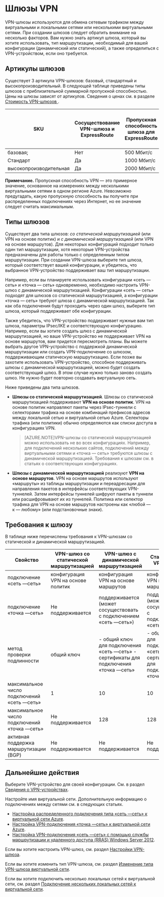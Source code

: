 <properties 
   pageTitle="О VPN-шлюзах для виртуальной сети | Microsoft Azure"
   description="Информация о базовых, стандартных и высокопроизводительных VPN-шлюзах, сосуществовании VPN-шлюзов и ExpressRoute, шлюзах со статической и динамической маршрутизацией, а также требования к шлюзу для подключения к виртуальной сети."
   services="vpn-gateway"
   documentationCenter="na"
   authors="cherylmc"
   manager="adinah"
   editor="tysonn" />
<tags 
   ms.service="vpn-gateway"
   ms.devlang="na"
   ms.topic="article"
   ms.tgt_pltfrm="na"
   ms.workload="infrastructure-services"
   ms.date="06/10/2015"
   ms.author="cherylmc" />

# Шлюзы VPN

VPN-шлюзы используются для обмена сетевым трафиком между виртуальными и локальными сетями или несколькими виртуальными сетями. При создании шлюзов следует обратить внимание на несколько факторов. Вам нужно знать артикул шлюза, который вы хотите использовать, тип маршрутизации, необходимый для вашей конфигурации (динамический или статический), а также определиться с VPN-устройством, если оно требуется.

## Артикулы шлюзов
Существует 3 артикула VPN-шлюзов: базовый, стандартный и высокопроизводительный. В следующей таблице приведены типы шлюзов с приблизительной суммарной пропускной способностью. Цены на шлюзы зависят от артикулов. Сведения о ценах см. в разделе [Стоимость VPN-шлюзов ](http://azure.microsoft.com/pricing/details/vpn-gateway/).

| SKU | Сосуществование VPN-шлюза и ExpressRoute | Пропускная способность шлюза для ExpressRoute | Пропускная способность VPN-шлюза | Макс. количество IPsec- туннелей для VPN-шлюза |
|-------------|-----------------------------------|---------------------------------|------------------------|-------------------------------|
| базовая; | Нет | 500 Мбит/с | 100 Мбит/с | 10 |
| Стандарт | Да | 1000 Мбит/с | 100 Мбит/с | 10 |
| высокопроизводительная | Да | 2000 Мбит/с | 200 Мбит/с | 30 |

**Примечание.** Пропускная способность VPN — это примерное значение, основанное на измерениях между несколькими виртуальными сетями в одном регионе Azure. Невозможно предугадать, какую пропускную способность вы получите при распределенных подключениях через Интернет, но ее значение следует считать максимальным.

## Типы шлюзов

Существует два типа шлюзов: *со статической маршрутизацией* (или VPN на основе политик) и *с динамической маршрутизацией* (или VPN на основе маршрутов). Для некоторых конфигураций подходит только один тип маршрутизации, хотя некоторые VPN-устройства предназначены для работы только с определенным типом маршрутизации. При создании VPN-шлюза выберите тип шлюза, который соответствует вашей конфигурации, и убедитесь, что выбранное VPN-устройство поддерживает ваш тип маршрутизации.

Например, если вы планируете использовать конфигурации «сеть — сеть» и «точка — сеть» одновременно, необходимо настроить VPN-шлюз с динамической маршрутизацией. Конфигурации «сеть — сеть» подходят для шлюзов со статической маршрутизацией, а конфигурации «точка — сеть» требуют шлюза с динамической маршрутизацией. Так как оба подключения будут проходить через один шлюз, выберите тип шлюза, который поддерживает обе конфигурации.

Также убедитесь, что VPN-устройство поддерживает нужные вам тип шлюза, параметры IPsec/IKE и соответствующую конфигурацию. Например, если вы хотите создать шлюз с динамической маршрутизацией, но ваше VPN-устройство не поддерживает VPN на основе маршрутов, вам придется пересмотреть планы. Вы можете выбрать другое VPN-устройство с поддержкой динамической маршрутизации или создать VPN-подключение со шлюзом, поддерживающим статическую маршрутизацию. Если позже вы захотите использовать VPN-устройство, способное поддерживать шлюзы с динамической маршрутизацией, можно будет создать соответствующий шлюз. В этом случае нужно только заново создать шлюз. Не нужно будет повторно создавать виртуальную сеть.

Ниже приведены два типа шлюзов.

- **Шлюзы со статической маршрутизацией**. Шлюзы со статической маршрутизацией поддерживают **VPN на основе политик**. VPN на основе политик направляют пакеты через IPsec-туннели с селекторами трафика на основе комбинаций префиксов адресов между локальной сетью и виртуальной сетью Azure. Селекторы трафика (или политики) обычно определяются как списки доступа в конфигурациях VPN.

	>[AZURE.NOTE]VPN-шлюзы со статической маршрутизацией можно использовать не во всех конфигурациях. Например, для подключений нескольких сайтов, подключений между виртуальными сетями и «точка — сеть» требуются шлюзы с динамической маршрутизацией. Требования к шлюзам см. в статьях о соответствующих конфигурациях.

- **Шлюзы с динамической маршрутизацией** реализуют **VPN на основе маршрутов**. VPN на основе маршрутов используют «маршруты» из таблицы маршрутизации и переадресации для направления пакетов в интерфейсы соответствующих VPN-туннелей. Затем интерфейсы туннелей шифруют пакеты в туннели или расшифровывают их из туннелей. Политика или селектор трафика для VPN на основе маршрутов настроены как «любой — к — любому» (или подстановочные знаки).

## Требования к шлюзу

В таблице ниже перечислены требования к VPN-шлюзам со статической и динамической маршрутизацией.


| **Свойство** | **VPN-шлюз со статической маршрутизацией** | **VPN-шлюз с динамической маршрутизацией** | **Стандартный VPN-шлюз** | **Высокопроизводительный VPN-шлюз** |
|-----------------------------------------|--------------------------------|-----------------------------------------------------------------------|-----------------------------------|----------------------------------|
| подключение «сеть —сеть» | конфигурация VPN на основе политик | конфигурация VPN на основе маршрутов | конфигурация VPN на основе маршрутов | конфигурация VPN на основе маршрутов |
| подключение «точка —сеть» | Не поддерживается | поддерживается (может сосуществовать с подключением «сеть —сеть») | поддерживается (может сосуществовать с подключением «сеть —сеть») | поддерживается (может сосуществовать с подключением «сеть —сеть») |
| метод проверки подлинности | общий ключ | - общий ключ для подключения «сеть —сеть» - сертификаты для подключения «точка —сеть» | - общий ключ для подключения «сеть —сеть» - сертификаты для подключения «точка —сеть» | - общий ключ для подключения «сеть —сеть» - сертификаты для подключения «точка —сеть» |
| максимальное число подключений «сеть —сеть» | 1 | 10 | 10 | 30 |
| максимальное число подключений «точка —сеть» | Не поддерживается | 128 | 128 | 128 |
| активная поддержка маршрутизации (BGP) | Не поддерживается | Не поддерживается | Не поддерживается | Не поддерживается |


## Дальнейшие действия

Выберите VPN-устройство для своей конфигурации. См. в раздел [Сведения о VPN-устройствах](http://go.microsoft.com/fwlink/p/?LinkID=615934).

Настройте имя виртуальной сети. Дополнительную информацию о подключениях между сетями см. в следующих статьях.

- [Настройка распределенного подключения типа «сеть —сеть» к виртуальной сети Azure](vpn-gateway-site-to-site-create.md).
- [Настройка VPN-подключения «точка —сеть» к виртуальной сети Azure](vpn-gateway-point-to-site-create.md).
- [Настройка VPN-подключения «сеть —сеть» с помощью службы маршрутизации и удаленного доступа (RRAS) Windows Server 2012](https://msdn.microsoft.com/library/dn636917.aspx).

Если вы хотите настроить VPN-шлюз, см. раздел [Настройки VPN-шлюза](http://go.microsoft.com/fwlink/p/?LinkId=615106).

Если вы хотите изменить тип VPN-шлюза, см. раздел [Изменение типа VPN-шлюза виртуальной сети](http://go.microsoft.com/fwlink/p/?LinkId=615109).

Если вы хотите подключить несколько локальных сетей к виртуальной сети, см. раздел [Подключение нескольких локальных сетей к виртуальной сети](http://go.microsoft.com/fwlink/p/?LinkID=615106).

 

<!---HONumber=62-->